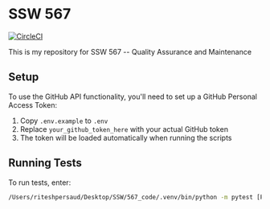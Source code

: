 # SSW 567

[![CircleCI](https://dl.circleci.com/status-badge/img/gh/R1TE5H/SSW_567/tree/main.svg?style=svg)](https://dl.circleci.com/status-badge/redirect/gh/R1TE5H/SSW_567/tree/main)

This is my repository for SSW 567 -- Quality Assurance and Maintenance

## Setup

To use the GitHub API functionality, you'll need to set up a GitHub Personal Access Token:

1. Copy `.env.example` to `.env`
2. Replace `your_github_token_here` with your actual GitHub token
3. The token will be loaded automatically when running the scripts

## Running Tests

To run tests, enter:
```bash
/Users/riteshpersaud/Desktop/SSW/567_code/.venv/bin/python -m pytest [PATH TO FILE OR DIR] -v -s
```